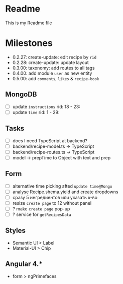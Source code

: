 # Readme
This is my Readme file

# Milestones
 - 0.2.27: create-update: edit recipe by `rid`
 - 0.2.28: create-update: update layout
 - 0.3.00: taxonomy: add routes to all tags
 - 0.4.00: add module `user` as new entity
 - 0.5.00: add `comments`, `likes` & `recipe-book`

## MongoDB
 - [ ] update `instructions` rid: 18 - 23:
 - [ ] update `time` rid: 1 - 29:

## Tasks
 - [ ] does I need TypeScript at backend?
 - [ ] backend/recipe-model.ts  -> TypeScript
 - [ ] backend/recipe-routes.ts -> TypeScript
 - [ ] model -> prepTime to Object with text and prep

## Form
 - [ ] alternative time picking afted `update time@Mongo`
 - [ ] analyse Recipe.shema.yield and create dropdowns
 - [ ] сразу 5 ингредиентов или указать к-во
 - [ ] resize `create page` to 12 without panel
 - [ ] ? make `create page` pop-up
 - [ ] ? service for `getRecipesData`

## Styles
 - Semantic UI > Label
 - Material-UI > Chip

## Angular 4.*
 - form > ngPrimefaces